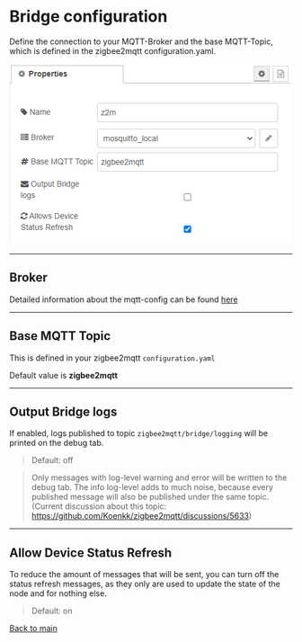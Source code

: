 # Bridge configuration

Define the connection to your MQTT-Broker and the base MQTT-Topic, which is defined in the zigbee2mqtt configuration.yaml.

![img](img/bridge-config-config.png)

---

## Broker

Detailed information about the mqtt-config can be found [here](mqtt-config.md)

---

## Base MQTT Topic

This is defined in your zigbee2mqtt ```configuration.yaml```

Default value is __zigbee2mqtt__

---

## Output Bridge logs

If enabled, logs published to topic `zigbee2mqtt/bridge/logging` will be printed on the debug tab.

> Default: off

> Only messages with log-level warning and error will be written to the debug tab. The info log-level adds to much noise, because every published message will also be published under the same topic. 
(Current discussion about this topic: https://github.com/Koenkk/zigbee2mqtt/discussions/5633)

---

## Allow Device Status Refresh

To reduce the amount of messages that will be sent, you can turn off the status refresh messages, as they only are used to update the state of the node and for nothing else. 

> Default: on


[Back to main](../../README.MD)